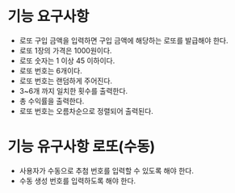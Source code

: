 # 기능 요구사항
- 로또 구입 금액을 입력하면 구입 금액에 해당하는 로또를 발급해야 한다.
- 로또 1장의 가격은 1000원이다.
- 로또 숫자는 1 이상 45 이하이다.
- 로또 번호는 6개이다.
- 로또 번호는 랜덤하게 주어진다.
- 3~6개 까지 일치한 횟수를 출력한다.
- 총 수익률을 출력한다.
- 로또 번호는 오름차순으로 정렬되어 출력된다.


# 기능 유구사항 로또(수동)
- 사용자가 수동으로 추첨 번호를 입력할 수 있도록 해야 한다. 
- 수동 생성 번호를 입력하도록 해야 한다.





